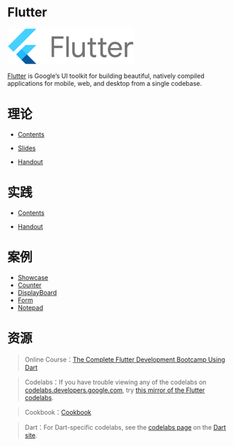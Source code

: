 # Flutter

![logo](flutter-lockup.png)


[Flutter](https://flutter.dev/) is Google’s UI toolkit for building beautiful, natively compiled applications for mobile, web, and desktop from a single codebase.



# 理论
- [Contents](https://f.nkugame.com/#/lecture)

- [Slides](https://github.com/walkman617/Flutter2/tree/main/Lecture)

- [Handout](https://github.com/walkman617/Flutter2/tree/main/Handout)

# 实践
- [Contents](https://f.nkugame.com/#/practice)

- [Handout](https://github.com/walkman617/Flutter2/tree/main/Practice)

# 案例
- [Showcase](https://f.nkugame.com/#/showcase)
- [Counter](https://f.nkugame.com/#/showcase)
- [DisplayBoard](https://f.nkugame.com/#/showcase)
- [Form](https://f.nkugame.com/#/showcase)
- [Notepad](https://f.nkugame.com/#/showcase)

# 资源
> Online Course：[The Complete Flutter Development Bootcamp Using Dart](https://www.appbrewery.co/p/flutter-development-bootcamp-with-dart)

> Codelabs：If you have trouble viewing any of the codelabs on [codelabs.developers.google.com](codelabs.developers.google.com), try [this mirror of the Flutter codelabs](https://codelabs.flutter-io.cn/).

> Cookbook：[Cookbook](https://flutter.dev/docs/cookbook)

> Dart：For Dart-specific codelabs, see the [codelabs page](https://dart.dev/codelabs) on the [Dart site](https://dart.dev/).
